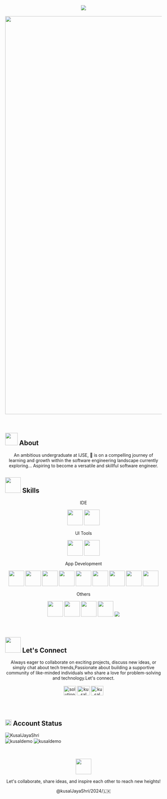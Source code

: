 <h1 align="center">
    <img src="https://readme-typing-svg.herokuapp.com/?font=Righteous&size=35&center=true&vCenter=true&width=500&height=70&duration=4000&lines=Hello+There...;I'm+Kusal+Gunasekara;+Full+Stack+Developer;"/>
</h1>

<p align="center"><img align="center" alt="Coding" width="1280" lenght="400" src="https://i.pinimg.com/originals/6b/13/c5/6b13c5f67c072fd6c531107b51b70359.gif"></p>
<br>

## <img src="https://emojis.slackmojis.com/emojis/images/1621024394/39092/cat-roll.gif?1621024394" width="40"/>  About
<div>
<p align="center"> An ambitious undergraduate at IJSE, 🎯 is on a compelling journey of learning and growth within the software engineering landscape currently exploring... Aspiring to become a versatile and skillful software engineer.</p>
</div>

## <img src="https://github.com/SP-XD/SP-XD/blob/main/images/Developer.gif" width="50"/> Skills
<div align="center">
   <P align="center">IDE</P>
        <img src="https://user-images.githubusercontent.com/25181517/192108890-200809d1-439c-4e23-90d3-b090cf9a4eea.png"width=50/>
        <img src="https://user-images.githubusercontent.com/25181517/190887576-6653f877-8439-4521-82f3-403086ead892.png"width=50/><br>
    <P align="center">UI Tools</P>
        <img src="https://user-images.githubusercontent.com/25181517/189715289-df3ee512-6eca-463f-a0f4-c10d94a06b2f.png"width=50/>
        <img src="https://user-images.githubusercontent.com/25181517/189716630-fe6c084c-6c66-43af-aa49-64c8aea4a5c2.png"width=50/><br>
    <P align="center">App Development</P>
        <img src="https://user-images.githubusercontent.com/25181517/117201156-9a724800-adec-11eb-9a9d-3cd0f67da4bc.png"width=50/>
        <img src="https://user-images.githubusercontent.com/25181517/117447155-6a868a00-af3d-11eb-9cfe-245df15c9f3f.png"width=50/>
        <img src="https://user-images.githubusercontent.com/25181517/183423507-c056a6f9-1ba8-4312-a350-19bcbc5a8697.png"width=50/>
        <img src="https://user-images.githubusercontent.com/25181517/183896128-ec99105a-ec1a-4d85-b08b-1aa1620b2046.png"width=50/>
        <img src="https://user-images.githubusercontent.com/25181517/192158954-f88b5814-d510-4564-b285-dff7d6400dad.png"width=50/>
        <img src="https://user-images.githubusercontent.com/25181517/183898674-75a4a1b1-f960-4ea9-abcb-637170a00a75.png"width=50/>
        <img src="https://user-images.githubusercontent.com/25181517/117207242-07d5a700-adf4-11eb-975e-be04e62b984b.png"width=50/>
        <img src="https://user-images.githubusercontent.com/25181517/117207493-49665200-adf4-11eb-808e-a9c0fcc2a0a0.png"width=50/>
        <img src="https://user-images.githubusercontent.com/25181517/190229463-87fa862f-ccf0-48da-8023-940d287df610.png"width=50/><br>
    <P align="center">Others</P>
        <img src="https://user-images.githubusercontent.com/25181517/192108372-f71d70ac-7ae6-4c0d-8395-51d8870c2ef0.png"width=50/>
        <img src="https://user-images.githubusercontent.com/25181517/192108374-8da61ba1-99ec-41d7-80b8-fb2f7c0a4948.png"width=50/>
        <img src="https://github.com/marwin1991/profile-technology-icons/assets/76662862/2481dc48-be6b-4ebb-9e8c-3b957efe69fa"width=50/>
        <img src="https://user-images.githubusercontent.com/25181517/186884159-4b5e122b-95de-4a32-b10b-7f6fdffa4c5a.png"width=50/>
        <img src="https://skillicons.dev/icons?i=discord,stackoverflow"/>
</div><br><br>

## <img src="https://github.com/SP-XD/SP-XD/blob/main/images/message.gif" width="50"/> Let's Connect
<div align="center">
    <p>Always eager to collaborate on exciting projects, discuss new ideas, or simply chat about tech trends,Passionate about building a supportive community of like-minded individuals who share a love             for problem-solving and technology.Let's connect. <br><br>
<a href="https://codepen.io/solution-kjs" target="blank"><img align="center" src="https://raw.githubusercontent.com/rahuldkjain/github-profile-readme-generator/master/src/images/icons/Social/codepen.svg" alt="solution-kjs" height="30" width="40" /></a> 
<a href="http://www.linkedin.com/in/kusal-gunasekara-337507234" target="blank"><img align="center" src="https://raw.githubusercontent.com/rahuldkjain/github-profile-readme-generator/master/src/images/icons/Social/linked-in-alt.svg" alt="kusal gunasekara" height="30" width="40" /></a>
<a href="https://www.facebook.com/kusal.gunasekara.3" target="blank"><img align="center" src="https://raw.githubusercontent.com/rahuldkjain/github-profile-readme-generator/master/src/images/icons/Social/facebook.svg" alt="kusal gunasekara" height="30" width="40" /></a>
</p><br><br>
</div>


## <img src="https://github.com/SP-XD/SP-XD/blob/main/images/lightning.gif" width="20"/> Account Status
<img src="https://komarev.com/ghpvc/?username=KusalDemo&label=Profile%20views&color=0e75b6&style=flat" alt="KusalJayaShri"/>
<div>
    <img align="center" src="https://github-readme-stats.vercel.app/api?username=kusaldemo&show_icons=true&locale=en" alt="kusaldemo" />
    <img align="center" src="https://github-readme-streak-stats.herokuapp.com/?user=kusaldemo&" alt="kusaldemo" />
</div><br><br>
<p align="center"><img src="https://media.giphy.com/media/WUlplcMpOCEmTGBtBW/giphy.gif" width="50"></p>
<p align="center">Let's collaborate, share ideas, and inspire each other to reach new heights!</p>
<p align="center">@kusalJayaShri/2024/🇱🇰️</p>

